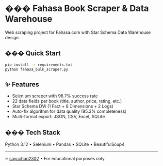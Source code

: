 # ��� Fahasa Book Scraper & Data Warehouse

Web scraping project for Fahasa.com with Star Schema Data Warehouse design.

## ��� Quick Start

```bash
pip install -r requirements.txt
python fahasa_bulk_scraper.py
```

## ✨ Features

- Selenium scraper with 98.7% success rate
- 22 data fields per book (title, author, price, rating, etc.)
- Star Schema DW (1 Fact + 6 Dimensions + 2 Logs)
- Auto-fix algorithm for data quality (95.3% completeness)
- Multi-format export: JSON, CSV, Excel, SQLite

## ���️ Tech Stack

Python 3.12 • Selenium • Pandas • SQLite • BeautifulSoup4

---

⭐ [sayuchan2302](https://github.com/sayuchan2302) • For educational purposes only
